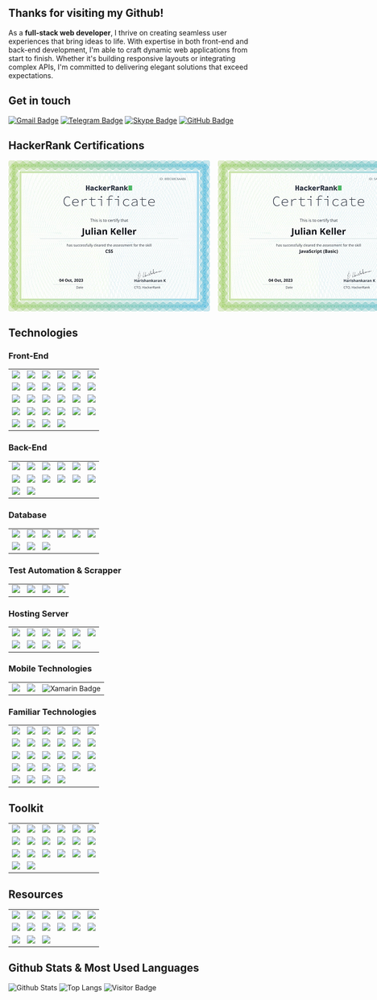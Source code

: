 ## Thanks for visiting my Github!

As a **full-stack web developer**, I thrive on creating seamless user experiences that bring ideas to life. With expertise in both front-end and back-end development, I'm able to craft dynamic web applications from start to finish. Whether it's building responsive layouts or integrating complex APIs, I'm committed to delivering elegant solutions that exceed expectations.

## Get in touch

[![Gmail Badge](https://img.shields.io/badge/luckydevn16@gmail.com-EA4335?logo=gmail&logoColor=fff&style=flat)](mailto:luckydevn16@gmail.com)
[![Telegram Badge](https://img.shields.io/badge/luckydevn16-26A5E4?logo=telegram&logoColor=fff&style=flat)](https://t.me/luckydevn16)
[![Skype Badge](https://img.shields.io/badge/-luckydevn16-00AFF0?logo=skype&logoColor=fff&style=flat)](https://join.skype.com/invite/vrb1Ds8a7YFK)
[![GitHub Badge](https://img.shields.io/badge/luckydevn16-181717?logo=github&logoColor=fff&style=flat)](https://github.com/luckydevn16)

## HackerRank Certifications

<div style="display: flex; gap: 16px; width: 100%;">
    <img src="https://github.com/luckydevn16/luckydevn16/blob/main/certifications/hackerrank/css.png"/>
    <img src="https://github.com/luckydevn16/luckydevn16/blob/main/certifications/hackerrank/javascript_basic.png"/>
    <img src="https://github.com/luckydevn16/luckydevn16/blob/main/certifications/hackerrank/react_basic.png"/>
    <img src="https://github.com/luckydevn16/luckydevn16/blob/main/certifications/hackerrank/python_basic.png"/>
    <img src="https://github.com/luckydevn16/luckydevn16/blob/main/certifications/hackerrank/sql_basic.png"/>
</div>


## Technologies

### Front-End
<table>
    <tr>
        <td align="center">
            <img src="https://img.shields.io/badge/HTML5-E34F26?logo=html5&logoColor=fff&style=flat" />
        </td>
        <td align="center">
            <img src="https://img.shields.io/badge/CSS3-1572B6?logo=css3&logoColor=fff&style=flat" />
        </td>
        <td align="center">
            <img src="https://img.shields.io/badge/JavaScript-F7DF1E?logo=javascript&logoColor=000&style=flat" />
        </td>
        <td align="center">
            <img src="https://img.shields.io/badge/TypeScript-3178C6?logo=typescript&logoColor=fff&style=flat" />
        </td>
        <td align="center">
            <img src="https://img.shields.io/badge/Sass-C69?logo=sass&logoColor=fff&style=flat" />
        </td>
        <td align="center">
            <img src="https://img.shields.io/badge/Less-1D365D?logo=less&logoColor=fff&style=flat" />
        </td>
    </tr>
    <tr>
        <td align="center">
            <img src="https://img.shields.io/badge/jQuery-0769AD?logo=jquery&logoColor=fff&style=flat" />
        </td>
        <td align="center">
            <img src="https://img.shields.io/badge/Bootstrap-7952B3?logo=bootstrap&logoColor=fff&style=flat" />
        </td>
        <td align="center">
            <img src="https://img.shields.io/badge/React-61DAFB?logo=react&logoColor=000&style=flat" />
        </td>
        <td align="center">
            <img src="https://img.shields.io/badge/Recoil-3578E5?logo=recoil&logoColor=fff&style=flat" />
        </td>
        <td align="center">
            <img src="https://img.shields.io/badge/Redux-764ABC?logo=redux&logoColor=fff&style=flat" />
        </td>
        <td align="center">
            <img src="https://img.shields.io/badge/Gatsby-639?logo=gatsby&logoColor=fff&style=flat" />
        </td>
    </tr>
    <tr>
        <td align="center">
            <img src="https://img.shields.io/badge/Next.js-000?logo=nextdotjs&logoColor=fff&style=flat" />
        </td>
        <td align="center">
            <img src="https://img.shields.io/badge/Vue.js-4FC08D?logo=vuedotjs&logoColor=fff&style=flat" />
        </td>
        <td align="center">
            <img src="https://img.shields.io/badge/Vuetify-1867C0?logo=vuetify&logoColor=fff&style=flat" />
        </td>
        <td align="center">
            <img src="https://img.shields.io/badge/Quasar-050A14?logo=quasar&logoColor=fff&style=flat" />
        </td>
        <td align="center">
            <img src="https://img.shields.io/badge/Nuxt.js-00DC82?logo=nuxtdotjs&logoColor=fff&style=flat" />
        </td>
        <td align="center">
            <img src="https://img.shields.io/badge/Angular-DD0031?logo=angular&logoColor=fff&style=flat" />
        </td>
    </tr>
    <tr>
        <td align="center">
            <img src="https://img.shields.io/badge/Backbone.js-0071B5?logo=backbonedotjs&logoColor=fff&style=flat" />
        </td>
        <td align="center">
            <img src="https://img.shields.io/badge/Ember.js-E04E39?logo=emberdotjs&logoColor=fff&style=flat" />
        </td>
        <td align="center">
            <img src="https://img.shields.io/badge/Handlebars.js-000?logo=handlebarsdotjs&logoColor=fff&style=flat" />
        </td>
        <td align="center">
            <img src="https://img.shields.io/badge/Tailwind-06B6D4?logo=tailwindcss&logoColor=fff&style=flat" />
        </td>
        <td align="center">
            <img src="https://img.shields.io/badge/MUI-007FFF?logo=mui&logoColor=fff&style=flat" />
        </td>
        <td align="center">
            <img src="https://img.shields.io/badge/Chakra%20UI-319795?logo=chakraui&logoColor=fff&style=flat" />
        </td>
    </tr>
    <tr>
        <td align="center">
            <img src="https://img.shields.io/badge/Ant%20Design-0170FE?logo=antdesign&logoColor=fff&style=flat" />
        </td>
        <td align="center">
            <img src="https://img.shields.io/badge/Blueprint-137CBD?logo=blueprint&logoColor=fff&style=flat" />
        </td>
        <td align="center">
            <img src="https://img.shields.io/badge/Vite-646CFF?logo=vite&logoColor=fff&style=flat" />
        </td>
        <td align="center">
            <img src="https://img.shields.io/badge/CRA-09D3AC?logo=createreactapp&logoColor=fff&style=flat" />
        </td>
    </tr>
</table>

### Back-End
<table>
    <tr>
        <td align="center">
            <img src="https://img.shields.io/badge/PHP-777BB4?logo=php&logoColor=fff&style=flat" />
        </td>
        <td align="center">
            <img src="https://img.shields.io/badge/CodeIgniter-EF4223?logo=codeigniter&logoColor=fff&style=flat" />
        </td>
        <td align="center">
            <img src="https://img.shields.io/badge/Symfony-000?logo=symfony&logoColor=fff&style=flat" />
        </td>
        <td align="center">
            <img src="https://img.shields.io/badge/Laravel-FF2D20?logo=laravel&logoColor=fff&style=flat" />
        </td>
        <td align="center">
            <img src="https://img.shields.io/badge/Python-3776AB?logo=python&logoColor=fff&style=flat" />
        </td>
        <td align="center">
            <img src="https://img.shields.io/badge/Django-092E20?logo=django&logoColor=fff&style=flat" />
        </td>
    </tr>
    <tr>
        <td align="center">
            <img src="https://img.shields.io/badge/Flask-000?logo=flask&logoColor=fff&style=flat" />
        </td>
        <td align="center">
            <img src="https://img.shields.io/badge/Node.js-393?logo=nodedotjs&logoColor=fff&style=flat" />
        </td>
        <td align="center">
            <img src="https://img.shields.io/badge/Express-000?logo=express&logoColor=fff&style=flat" />
        </td>
        <td align="center">
            <img src="https://img.shields.io/badge/Java-E34A86?style=flat-square&logo=java" />
        </td>
        <td align="center">
            <img src="https://img.shields.io/badge/Spring-6DB33F?logo=spring&logoColor=fff&style=flat" />
        </td>
        <td align="center">
            <img src="https://img.shields.io/badge/Spring%20Boot-6DB33F?logo=springboot&logoColor=fff&style=flat" />
        </td>
    </tr>
    <tr>
        <td align="center">
            <img src="https://img.shields.io/badge/Hibernate-59666C?logo=hibernate&logoColor=fff&style=flat" />
        </td>
        <td align="center">
            <img src="https://img.shields.io/badge/Prisma-2D3748?logo=prisma&logoColor=fff&style=flat" />
        </td>
    </tr>
</table>

### Database
<table>
    <tr>
        <td align="center">
            <img src="https://img.shields.io/badge/MySQL-4479A1?logo=mysql&logoColor=fff&style=flat" />
        </td>
        <td align="center">
            <img src="https://img.shields.io/badge/MariaDB-003545?logo=mariadb&logoColor=fff&style=flat" />
        </td>
        <td align="center">
            <img src="https://img.shields.io/badge/PostgreSQL-4169E1?logo=postgresql&logoColor=fff&style=flat" />
        </td>
        <td align="center">
            <img src="https://img.shields.io/badge/MongoDB-47A248?logo=mongodb&logoColor=fff&style=flat" />
        </td>
        <td align="center">
            <img src="https://img.shields.io/badge/SQLite-003B57?logo=sqlite&logoColor=fff&style=flat" />
        </td>
        <td align="center">
            <img src="https://img.shields.io/badge/Firebase-FFCA28?logo=firebase&logoColor=000&style=flat" />
        </td>
    </tr>
    <tr>
        <td align="center">
            <img src="https://img.shields.io/badge/-Redis-black?style=flat-square&logo=Redis" />
        </td>
        <td align="center">
            <img src="https://img.shields.io/badge/Supabase-3FCF8E?logo=supabase&logoColor=fff&style=flat" />
        </td>
        <td align="center">
            <img src="https://img.shields.io/badge/Amazon%20DynamoDB-4053D6?logo=amazondynamodb&logoColor=fff&style=flat" />
        </td>
    </tr>
</table>

### Test Automation & Scrapper
<table>
    <tr>
        <td align="center">
            <img src="https://img.shields.io/badge/Cypress-17202C?logo=cypress&logoColor=fff&style=flat" />
        </td>
        <td align="center">
            <img src="https://img.shields.io/badge/Playwright-2EAD33?logo=playwright&logoColor=fff&style=flat" />
        </td>
        <td align="center">
            <img src="https://img.shields.io/badge/Puppeteer-40B5A4?logo=puppeteer&logoColor=fff&style=flat" />
        </td>
        <td align="center">
            <img src="https://img.shields.io/badge/Selenium-43B02A?logo=selenium&logoColor=fff&style=flat" />
        </td>
    </tr>
</table>

### Hosting Server
<table>
    <tr>
        <td align="center">
            <img src="https://img.shields.io/badge/Amazon%20AWS-232F3E?logo=amazonaws&logoColor=fff&style=flat" />
        </td>
        <td align="center">
            <img src="https://img.shields.io/badge/Amazon%20EC2-F90?logo=amazonec2&logoColor=fff&style=flat" />
        </td>
        <td align="center">
            <img src="https://img.shields.io/badge/Amazon%20S3-569A31?logo=amazons3&logoColor=fff&style=flat" />
        </td>        
        <td align="center">
            <img src="https://img.shields.io/badge/Amazon%20AWS-232F3E?style=flat-square&logo=amazon-aws" />
        </td>
        <td align="center">
            <img src="https://img.shields.io/badge/Microsoft%20Azure-232F7E?style=flat-square&logo=microsoft-azure" />
        </td>
        <td align="center">
            <img src="https://img.shields.io/badge/Google%20Cloud-black?style=flat-square&logo=google-cloud" />
        </td>
    </tr>
    <tr>
        <td align="center">
            <img src="https://img.shields.io/badge/GoDaddy-1BDBDB?logo=godaddy&logoColor=000&style=flat" />
        </td>
        <td align="center">
            <img src="https://img.shields.io/badge/-Digital%20Ocean-darkblue?style=flat-square&logo=digitalocean" />
        </td>
        <td align="center">
            <img src="https://img.shields.io/badge/Plesk-52BBE6?logo=plesk&logoColor=fff&style=flat" />
        </td>
        <td align="center">
            <img src="https://img.shields.io/badge/cPanel-FF6C2C?logo=cpanel&logoColor=fff&style=flat" />
        </td>
        <td align="center">
            <img src="https://img.shields.io/badge/NGINX-009639?logo=nginx&logoColor=fff&style=flat" />
        </td>
    </tr>
</table>

### Mobile Technologies
<table>
    <tr>
        <td align="center">
            <img src="https://img.shields.io/badge/Flutter-02569B?logo=flutter&logoColor=fff&style=flat" />
        </td>
        <td align="center">
            <img src="https://img.shields.io/badge/Ionic-3880FF?logo=ionic&logoColor=fff&style=flat" />
        </td>
        <td align="center">
            <img src="https://img.shields.io/badge/Xamarin-3498DB?logo=xamarin&logoColor=fff&style=flat" alt="Xamarin Badge">
        </td>
    </tr>
</table>

### Familiar Technologies
<table>
    <tr>
        <td align="center">
            <img src="https://img.shields.io/badge/npm-CB3837?logo=npm&logoColor=fff&style=flat" />
        </td>
        <td align="center">
            <img src="https://img.shields.io/badge/Yarn-2C8EBB?logo=yarn&logoColor=fff&style=flat" />
        </td>
        <td align="center">
            <img src="https://img.shields.io/badge/Composer-885630?logo=composer&logoColor=fff&style=flat" />
        </td>
        <td align="center">
            <img src="https://img.shields.io/badge/Electron-47848F?logo=electron&logoColor=fff&style=flat" />
        </td>
        <td align="center">
            <img src="https://img.shields.io/badge/Google%20Maps-4285F4?logo=googlemaps&logoColor=fff&style=flat" />
        </td>
        <td align="center">
            <img src="https://img.shields.io/badge/Leaflet-199900?logo=leaflet&logoColor=fff&style=flat" />
        </td>
    </tr>
    <tr>
        <td align="center">
            <img src="https://img.shields.io/badge/Mapbox-000?logo=mapbox&logoColor=fff&style=flat" />
        </td>
        <td align="center">
            <img src="https://img.shields.io/badge/-Docker-black?style=flat-square&logo=docker" />
        </td>
        <td align="center">
            <img src="https://img.shields.io/badge/Axios-5A29E4?logo=axios&logoColor=fff&style=flat" />
        </td>
        <td align="center">
            <img src="https://img.shields.io/badge/GraphQL-E10098?logo=graphql&logoColor=fff&style=flat" />
        </td>
        <td align="center">
            <img src="https://img.shields.io/badge/Babel-F9DC3E?logo=babel&logoColor=000&style=flat" />
        </td>
        <td align="center">
            <img src="https://img.shields.io/badge/Celery-37814A?logo=celery&logoColor=fff&style=flat" />
        </td>
    </tr>
    <tr>
        <td align="center">
            <img src="https://img.shields.io/badge/ESLint-4B32C3?logo=eslint&logoColor=fff&style=flat" />
        </td>
        <td align="center">
            <img src="https://img.shields.io/badge/FastAPI-009688?logo=fastapi&logoColor=fff&style=flat" />
        </td>
        <td align="center">
            <img src="https://img.shields.io/badge/Hotjar-FD3A5C?logo=hotjar&logoColor=fff&style=flat" />
        </td>
        <td align="center">
            <img src="https://img.shields.io/badge/HubSpot-FF7A59?logo=hubspot&logoColor=fff&style=flat" />
        </td>
        <td align="center">
            <img src="https://img.shields.io/badge/i18next-26A69A?logo=i18next&logoColor=fff&style=flat" />
        </td>
        <td align="center">
            <img src="https://img.shields.io/badge/Lighthouse-F44B21?logo=lighthouse&logoColor=fff&style=flat" />
        </td>
    </tr>
    <tr>
        <td align="center">
            <img src="https://img.shields.io/badge/Lodash-3492FF?logo=lodash&logoColor=fff&style=flat" />
        </td>
        <td align="center">
            <img src="https://img.shields.io/badge/Apache-D22128?logo=apache&logoColor=fff&style=flat" />
        </td>
        <td align="center">
            <img src="https://img.shields.io/badge/-ElasticSearch-005571?style=flat-square&logo=elasticsearch" />
        </td>
        <td align="center">
            <img src="https://img.shields.io/badge/Swagger-85EA2D?logo=swagger&logoColor=000&style=flat" />
        </td>
        <td align="center">
            <img src="https://img.shields.io/badge/Twilio-F22F46?logo=twilio&logoColor=fff&style=flat" />
        </td>
        <td align="center">
            <img src="https://img.shields.io/badge/Web3.js-F16822?logo=web3dotjs&logoColor=fff&style=flat" />
        </td>
    </tr>
    <tr>
        <td align="center">
            <img src="https://img.shields.io/badge/Solidity-363636?logo=solidity&logoColor=fff&style=flat" />
        </td>
        <td align="center">
            <img src="https://img.shields.io/badge/WebRTC-333?logo=webrtc&logoColor=fff&style=flat" />
        </td>
        <td align="center">
            <img src="https://img.shields.io/badge/Zapier-FF4F00?logo=zapier&logoColor=fff&style=flat" />
        </td>
        <td align="center">
            <img src="https://img.shields.io/badge/Anaconda-44A833?logo=anaconda&logoColor=fff&style=flat" />
        </td>
    </tr>
</table>

## Toolkit

<table>
    <tr>
        <td align="center">
            <img src="https://img.shields.io/badge/Git-F05032?logo=git&logoColor=fff&style=flat" />
        </td>
        <td align="center">
            <img src="https://img.shields.io/badge/GitHub-181717?logo=github&logoColor=fff&style=flat" />
        </td>
        <td align="center">
            <img src="https://img.shields.io/badge/GitLab-FC6D26?logo=gitlab&logoColor=fff&style=flat" />
        </td>
        <td align="center">
            <img src="https://img.shields.io/badge/Google%20Docs-4285F4?logo=googledocs&logoColor=fff&style=flat" />
        </td>
        <td align="center">
            <img src="https://img.shields.io/badge/Google%20Drive-4285F4?logo=googledrive&logoColor=fff&style=flat" />
        </td>
        <td align="center">
            <img src="https://img.shields.io/badge/Google%20Sheets-34A853?logo=googlesheets&logoColor=fff&style=flat" />
        </td>
    </tr>
    <tr>
        <td align="center">
            <img src="https://img.shields.io/badge/Slack-4A154B?logo=slack&logoColor=fff&style=flat" />
        </td>
        <td align="center">
            <img src="https://img.shields.io/badge/Trello-0052CC?logo=trello&logoColor=fff&style=flat" />
        </td>
        <td align="center">
            <img src="https://img.shields.io/badge/Jira-0052CC?logo=jira&logoColor=fff&style=flat" />
        </td>
        <td align="center">
            <img src="https://img.shields.io/badge/Bitbucket-0052CC?logo=bitbucket&logoColor=fff&style=flat" />
        </td>
        <td align="center">
            <img src="https://img.shields.io/badge/Figma-F24E1E?logo=figma&logoColor=fff&style=flat" />
        </td>
        <td align="center">
            <img src="https://img.shields.io/badge/Adobe%20XD-FF61F6?logo=adobexd&logoColor=fff&style=flat" />
        </td>
    </tr>
    <tr>
        <td align="center">
            <img src="https://img.shields.io/badge/Adobe%20Photoshop-31A8FF?logo=adobephotoshop&logoColor=fff&style=flat" />
        </td>
        <td align="center">
            <img src="https://img.shields.io/badge/CodePen-000?logo=codepen&logoColor=fff&style=flat" />
        </td>
        <td align="center">
            <img src="https://img.shields.io/badge/CodeSandbox-151515?logo=codesandbox&logoColor=fff&style=flat" />
        </td>
        <td align="center">
            <img src="https://img.shields.io/badge/VS%20Code-007ACC?logo=visualstudiocode&logoColor=fff&style=flat" />
        </td>
        <td align="center">
            <img src="https://img.shields.io/badge/Visual%20Studio-5C2D91?logo=visualstudio&logoColor=fff&style=flat" />
        </td>
        <td align="center">
            <img src="https://img.shields.io/badge/JetBrains-000?logo=jetbrains&logoColor=fff&style=flat" />
        </td>
    </tr>
    <tr>
        <td align="center">
            <img src="https://img.shields.io/badge/Deno-000?logo=deno&logoColor=fff&style=flat" />
        </td>
        <td align="center">
            <img src="https://img.shields.io/badge/Joplin-1071D3?logo=joplin&logoColor=fff&style=flat" />
        </td>
    </tr>
</table>

## Resources

<table>
    <tr>
        <td align="center">
            <img src="https://img.shields.io/badge/Medium-000?logo=medium&logoColor=fff&style=flat" />
        </td>
        <td align="center">
            <img src="https://img.shields.io/badge/dev.to-0A0A0A?logo=devdotto&logoColor=fff&style=flat" />
        </td>
        <td align="center">
            <img src="https://img.shields.io/badge/MDN%20Web%20Docs-000?logo=mdnwebdocs&logoColor=fff&style=flat" />
        </td>
        <td align="center">
            <img src="https://img.shields.io/badge/GeeksforGeeks-2F8D46?logo=geeksforgeeks&logoColor=fff&style=flat" />
        </td>
        <td align="center">
            <img src="https://img.shields.io/badge/Ask%20Ubuntu-DC461D?logo=askubuntu&logoColor=fff&style=flat" />
        </td>
        <td align="center">
            <img src="https://img.shields.io/badge/roadmap.sh-000?logo=roadmapdotsh&logoColor=fff&style=flat" />
        </td>
    </tr>
    <tr>
        <td align="center">
            <img src="https://img.shields.io/badge/Read%20the%20Docs-8CA1AF?logo=readthedocs&logoColor=fff&style=flat" />
        </td>
        <td align="center">
            <img src="https://img.shields.io/badge/Udemy-A435F0?logo=udemy&logoColor=fff&style=flat" />
        </td>
        <td align="center">
            <img src="https://img.shields.io/badge/SitePoint-258AAF?logo=sitepoint&logoColor=fff&style=flat" />
        </td>
        <td align="center">
            <img src="https://img.shields.io/badge/egghead-FCFBFA?logo=egghead&logoColor=000&style=flat" />
        </td>
        <td align="center">
            <img src="https://img.shields.io/badge/Stack%20Overflow-F58025?logo=stackoverflow&logoColor=fff&style=flat" />
        </td>
        <td align="center">
            <img src="https://img.shields.io/badge/Stack%20Exchange-1E5397?logo=stackexchange&logoColor=fff&style=flat" />
        </td>
    </tr>
    <tr>
        <td align="center">
            <img src="https://img.shields.io/badge/StackBlitz-1269D3?logo=stackblitz&logoColor=fff&style=flat" />
        </td>
        <td align="center">
            <img src="https://img.shields.io/badge/StackShare-0690FA?logo=stackshare&logoColor=fff&style=flat" />
        </td>
        <td align="center">
            <img src="https://img.shields.io/badge/Toptal-3863A0?logo=toptal&logoColor=fff&style=flat" />
        </td>
    </tr>
</table>

## Github Stats & Most Used Languages

![Github Stats](https://github-readme-stats.vercel.app/api?username=jakearchibald&count_private=true&show_icons=true&include_all_commits=true&custom_title=luckydevn16's%20Github%20Stats)
![Top Langs](https://github-readme-stats.vercel.app/api/top-langs/?username=jakearchibald&hide=TeX&layout=compact)
![Visitor Badge](https://visitor-badge.laobi.icu/badge?page_id=luckydevn16.luckydevn16)
